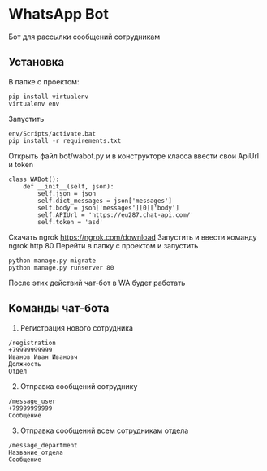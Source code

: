 # WhatsApp Bot
Бот для рассылки сообщений сотрудникам

## Установка
В папке с проектом:
```
pip install virtualenv
virtualenv env
```

Запустить
```
env/Scripts/activate.bat
pip install -r requirements.txt
```

Открыть файл bot/wabot.py и в конструкторе класса ввести свои ApiUrl и token

```
class WABot():
    def __init__(self, json):
        self.json = json
        self.dict_messages = json['messages']
        self.body = json['messages'][0]['body']
        self.APIUrl = 'https://eu287.chat-api.com/'
        self.token = 'asd'
```
Скачать ngrok https://ngrok.com/download
Запустить и ввести команду ngrok http 80
Перейти в папку с проектом и запустить

```
python manage.py migrate
python manage.py runserver 80
```

После этих действий чат-бот в WA будет работать

## Команды чат-бота
1. Регистрация нового сотрудника
```
/registration
+79999999999
Иванов Иван Ивановч
Должность
Отдел
```

2. Отправка сообщений сотруднику

```
/message_user
+79999999999
Сообщение
```

3. Отправка сообщений всем сотрудникам отдела

```
/message_department
Название_отдела
Сообщение
```
